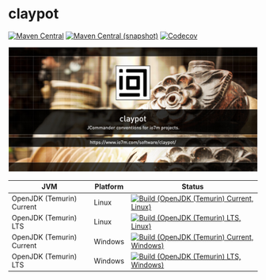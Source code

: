 claypot
===

[![Maven Central](https://img.shields.io/maven-central/v/com.io7m.claypot/com.io7m.claypot.svg?style=flat-square)](http://search.maven.org/#search%7Cga%7C1%7Cg%3A%22com.io7m.claypot%22)
[![Maven Central (snapshot)](https://img.shields.io/nexus/s/https/s01.oss.sonatype.org/com.io7m.claypot/com.io7m.claypot.svg?style=flat-square)](https://s01.oss.sonatype.org/content/repositories/snapshots/com/io7m/claypot/)
[![Codecov](https://img.shields.io/codecov/c/github/io7m/claypot.svg?style=flat-square)](https://codecov.io/gh/io7m/claypot)

![claypot](./src/site/resources/claypot.jpg?raw=true)

| JVM | Platform | Status |
|-----|----------|--------|
| OpenJDK (Temurin) Current | Linux | [![Build (OpenJDK (Temurin) Current, Linux)](https://img.shields.io/github/workflow/status/io7m/claypot/main.linux.temurin.current)](https://github.com/io7m/claypot/actions?query=workflow%3Amain.linux.temurin.current)|
| OpenJDK (Temurin) LTS | Linux | [![Build (OpenJDK (Temurin) LTS, Linux)](https://img.shields.io/github/workflow/status/io7m/claypot/main.linux.temurin.lts)](https://github.com/io7m/claypot/actions?query=workflow%3Amain.linux.temurin.lts)|
| OpenJDK (Temurin) Current | Windows | [![Build (OpenJDK (Temurin) Current, Windows)](https://img.shields.io/github/workflow/status/io7m/claypot/main.windows.temurin.current)](https://github.com/io7m/claypot/actions?query=workflow%3Amain.windows.temurin.current)|
| OpenJDK (Temurin) LTS | Windows | [![Build (OpenJDK (Temurin) LTS, Windows)](https://img.shields.io/github/workflow/status/io7m/claypot/main.windows.temurin.lts)](https://github.com/io7m/claypot/actions?query=workflow%3Amain.windows.temurin.lts)|
